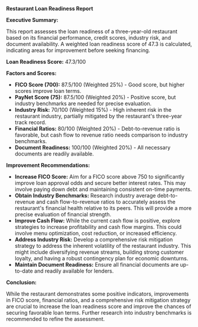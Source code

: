 **Restaurant Loan Readiness Report**

**Executive Summary:**

This report assesses the loan readiness of a three-year-old restaurant based on its financial performance, credit scores, industry risk, and document availability.  A weighted loan readiness score of 47.3 is calculated, indicating areas for improvement before seeking financing.

**Loan Readiness Score:** 47.3/100

**Factors and Scores:**

* **FICO Score (700):** 87.5/100 (Weighted 25%) - Good score, but higher scores improve loan terms.
* **PayNet Score (75):** 87.5/100 (Weighted 20%) - Positive score, but industry benchmarks are needed for precise evaluation.
* **Industry Risk:** 70/100 (Weighted 15%) - High inherent risk in the restaurant industry, partially mitigated by the restaurant's three-year track record.
* **Financial Ratios:** 80/100 (Weighted 20%) - Debt-to-revenue ratio is favorable, but cash flow to revenue ratio needs comparison to industry benchmarks.
* **Document Readiness:** 100/100 (Weighted 20%) - All necessary documents are readily available.

**Improvement Recommendations:**

* **Increase FICO Score:** Aim for a FICO score above 750 to significantly improve loan approval odds and secure better interest rates.  This may involve paying down debt and maintaining consistent on-time payments.
* **Obtain Industry Benchmarks:** Research industry average debt-to-revenue and cash flow-to-revenue ratios to accurately assess the restaurant's financial health relative to its peers.  This will provide a more precise evaluation of financial strength.
* **Improve Cash Flow:** While the current cash flow is positive, explore strategies to increase profitability and cash flow margins. This could involve menu optimization, cost reduction, or increased efficiency.
* **Address Industry Risk:** Develop a comprehensive risk mitigation strategy to address the inherent volatility of the restaurant industry. This might include diversifying revenue streams, building strong customer loyalty, and having a robust contingency plan for economic downturns.
* **Maintain Document Readiness:** Ensure all financial documents are up-to-date and readily available for lenders.

**Conclusion:**

While the restaurant demonstrates some positive indicators, improvements in FICO score, financial ratios, and a comprehensive risk mitigation strategy are crucial to increase the loan readiness score and improve the chances of securing favorable loan terms.  Further research into industry benchmarks is recommended to refine the assessment.